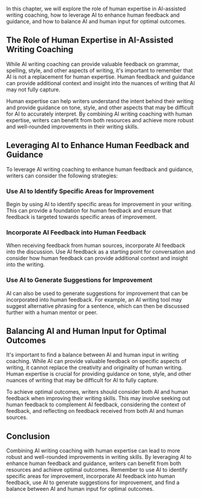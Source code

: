 
In this chapter, we will explore the role of human expertise in AI-assisted writing coaching, how to leverage AI to enhance human feedback and guidance, and how to balance AI and human input for optimal outcomes.

The Role of Human Expertise in AI-Assisted Writing Coaching
-----------------------------------------------------------

While AI writing coaching can provide valuable feedback on grammar, spelling, style, and other aspects of writing, it's important to remember that AI is not a replacement for human expertise. Human feedback and guidance can provide additional context and insight into the nuances of writing that AI may not fully capture.

Human expertise can help writers understand the intent behind their writing and provide guidance on tone, style, and other aspects that may be difficult for AI to accurately interpret. By combining AI writing coaching with human expertise, writers can benefit from both resources and achieve more robust and well-rounded improvements in their writing skills.

Leveraging AI to Enhance Human Feedback and Guidance
----------------------------------------------------

To leverage AI writing coaching to enhance human feedback and guidance, writers can consider the following strategies:

### Use AI to Identify Specific Areas for Improvement

Begin by using AI to identify specific areas for improvement in your writing. This can provide a foundation for human feedback and ensure that feedback is targeted towards specific areas of improvement.

### Incorporate AI Feedback into Human Feedback

When receiving feedback from human sources, incorporate AI feedback into the discussion. Use AI feedback as a starting point for conversation and consider how human feedback can provide additional context and insight into the writing.

### Use AI to Generate Suggestions for Improvement

AI can also be used to generate suggestions for improvement that can be incorporated into human feedback. For example, an AI writing tool may suggest alternative phrasing for a sentence, which can then be discussed further with a human mentor or peer.

Balancing AI and Human Input for Optimal Outcomes
-------------------------------------------------

It's important to find a balance between AI and human input in writing coaching. While AI can provide valuable feedback on specific aspects of writing, it cannot replace the creativity and originality of human writing. Human expertise is crucial for providing guidance on tone, style, and other nuances of writing that may be difficult for AI to fully capture.

To achieve optimal outcomes, writers should consider both AI and human feedback when improving their writing skills. This may involve seeking out human feedback to complement AI feedback, considering the context of feedback, and reflecting on feedback received from both AI and human sources.

Conclusion
----------

Combining AI writing coaching with human expertise can lead to more robust and well-rounded improvements in writing skills. By leveraging AI to enhance human feedback and guidance, writers can benefit from both resources and achieve optimal outcomes. Remember to use AI to identify specific areas for improvement, incorporate AI feedback into human feedback, use AI to generate suggestions for improvement, and find a balance between AI and human input for optimal outcomes.
